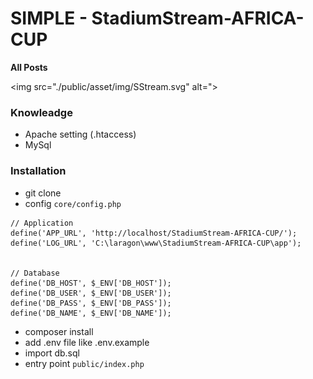 # SIMPLE - StadiumStream-AFRICA-CUP

__All Posts__

<img src="./public/asset/img/SStream.svg" alt=">


### Knowleadge

- Apache setting (.htaccess)
- MySql


### Installation

- git clone
- config `core/config.php`
```
// Application 
define('APP_URL', 'http://localhost/StadiumStream-AFRICA-CUP/');
define('LOG_URL', 'C:\laragon\www\StadiumStream-AFRICA-CUP\app');


// Database
define('DB_HOST', $_ENV['DB_HOST']);
define('DB_USER', $_ENV['DB_USER']);
define('DB_PASS', $_ENV['DB_PASS']);
define('DB_NAME', $_ENV['DB_NAME']);
```
- composer install
- add .env file like .env.example
- import db.sql
- entry point `public/index.php`
